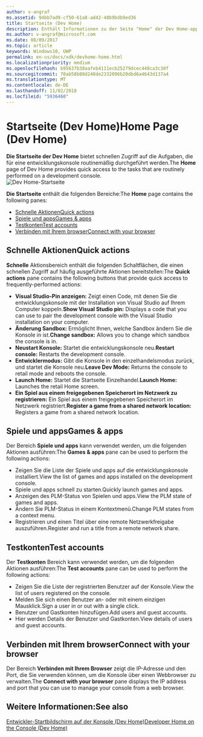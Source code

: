 ```yaml
---
author: v-angraf
ms.assetid: 94bb7ad9-cf50-61a8-ad42-48b9bdb9ed36
title: Startseite (Dev Home)
description: Enthält Informationen zu der Seite "Home" der Dev Home-app für Xbox One.
ms.author: v-angraf@microsoft.com
ms.date: 08/09/2017
ms.topic: article
keywords: Windows10, UWP
permalink: en-us/docs/xdk/devhome-home.html
ms.localizationpriority: medium
ms.openlocfilehash: b95637b38aafeb4111ecb25279dcec448ca3c30f
ms.sourcegitcommit: 70ab58b88d248de2332096b20dbd6a4643d137a4
ms.translationtype: MT
ms.contentlocale: de-DE
ms.lasthandoff: 11/02/2018
ms.locfileid: "5936460"
---
```

# <a name="home-page-dev-home"></a><span data-ttu-id="a25fd-104">Startseite (Dev Home)</span><span class="sxs-lookup"><span data-stu-id="a25fd-104">Home Page (Dev Home)</span></span>
   
  
<span data-ttu-id="a25fd-105">**Die Startseite der Dev Home** bietet schnellen Zugriff auf die Aufgaben, die für eine entwicklungskonsole routinemäßig durchgeführt werden.</span><span class="sxs-lookup"><span data-stu-id="a25fd-105">The **Home** page of Dev Home provides quick access to the tasks that are routinely performed on a development console.</span></span>   
 ![Dev Home-Startseite](images/devhome_home.png)   
  
<span data-ttu-id="a25fd-107">**Die Startseite** enthält die folgenden Bereiche:</span><span class="sxs-lookup"><span data-stu-id="a25fd-107">The **Home** page contains the following panes:</span></span>   
 
   *  [<span data-ttu-id="a25fd-108">Schnelle Aktionen</span><span class="sxs-lookup"><span data-stu-id="a25fd-108">Quick actions</span></span>](#ID4EEB)  
   *  [<span data-ttu-id="a25fd-109">Spiele und apps</span><span class="sxs-lookup"><span data-stu-id="a25fd-109">Games & apps</span></span>](#ID4EPC)  
   *  [<span data-ttu-id="a25fd-110">Testkonten</span><span class="sxs-lookup"><span data-stu-id="a25fd-110">Test accounts</span></span>](#ID4EQD)  
   *  [<span data-ttu-id="a25fd-111">Verbinden mit Ihrem browser</span><span class="sxs-lookup"><span data-stu-id="a25fd-111">Connect with your browser</span></span>](#ID4EFE)  

 
<a id="ID4EEB"></a>

   

## <a name="quick-actions"></a><span data-ttu-id="a25fd-112">Schnelle Aktionen</span><span class="sxs-lookup"><span data-stu-id="a25fd-112">Quick actions</span></span>  
   
  
<span data-ttu-id="a25fd-113">**Schnelle** Aktionsbereich enthält die folgenden Schaltflächen, die einen schnellen Zugriff auf häufig ausgeführte Aktionen bereitstellen:</span><span class="sxs-lookup"><span data-stu-id="a25fd-113">The **Quick actions** pane contains the following buttons that provide quick access to frequently-performed actions:</span></span>   
 
   *  <span data-ttu-id="a25fd-114">**Visual Studio-Pin anzeigen:** Zeigt einen Code, mit denen Sie die entwicklungskonsole mit der Installation von Visual Studio auf Ihrem Computer koppeln.</span><span class="sxs-lookup"><span data-stu-id="a25fd-114">**Show Visual Studio pin:** Displays a code that you can use to pair the development console with the Visual Studio installation on your computer.</span></span>   
   *  <span data-ttu-id="a25fd-115">**Änderung Sandbox:** Ermöglicht Ihnen, welche Sandbox ändern Sie die Konsole in ist.</span><span class="sxs-lookup"><span data-stu-id="a25fd-115">**Change sandbox:** Allows you to change which sandbox the console is in.</span></span>   
   *  <span data-ttu-id="a25fd-116">**Neustart Konsole:** Startet die entwicklungskonsole neu.</span><span class="sxs-lookup"><span data-stu-id="a25fd-116">**Restart console:** Restarts the development console.</span></span>   
   *  <span data-ttu-id="a25fd-117">**Entwicklermodus:** Gibt die Konsole in den einzelhandelsmodus zurück, und startet die Konsole neu.</span><span class="sxs-lookup"><span data-stu-id="a25fd-117">**Leave Dev Mode:** Returns the console to retail mode and reboots the console.</span></span>   
   *  <span data-ttu-id="a25fd-118">**Launch Home:** Startet die Startseite Einzelhandel.</span><span class="sxs-lookup"><span data-stu-id="a25fd-118">**Launch Home:** Launches the retail Home screen.</span></span>   
   *  <span data-ttu-id="a25fd-119">**Ein Spiel aus einem freigegebenen Speicherort im Netzwerk zu registrieren:** Ein Spiel aus einem freigegebenen Speicherort im Netzwerk registriert.</span><span class="sxs-lookup"><span data-stu-id="a25fd-119">**Register a game from a shared network location:** Registers a game from a shared network location.</span></span>   

  
<a id="ID4EPC"></a>

   

## <a name="games--apps"></a><span data-ttu-id="a25fd-120">Spiele und apps</span><span class="sxs-lookup"><span data-stu-id="a25fd-120">Games & apps</span></span>   
   
  
<span data-ttu-id="a25fd-121">Der Bereich **Spiele und apps** kann verwendet werden, um die folgenden Aktionen ausführen:</span><span class="sxs-lookup"><span data-stu-id="a25fd-121">The **Games & apps** pane can be used to perform the following actions:</span></span>   
 
   *  <span data-ttu-id="a25fd-122">Zeigen Sie die Liste der Spiele und apps auf die entwicklungskonsole installiert.</span><span class="sxs-lookup"><span data-stu-id="a25fd-122">View the list of games and apps installed on the development console.</span></span>  
   *  <span data-ttu-id="a25fd-123">Spiele und apps schnell zu starten.</span><span class="sxs-lookup"><span data-stu-id="a25fd-123">Quickly launch games and apps.</span></span>  
   *  <span data-ttu-id="a25fd-124">Anzeigen des PLM-Status von Spielen und apps.</span><span class="sxs-lookup"><span data-stu-id="a25fd-124">View the PLM state of games and apps.</span></span>  
   *  <span data-ttu-id="a25fd-125">Ändern Sie PLM-Status in einem Kontextmenü.</span><span class="sxs-lookup"><span data-stu-id="a25fd-125">Change PLM states from a context menu.</span></span>  
   *  <span data-ttu-id="a25fd-126">Registrieren und einen Titel über eine remote Netzwerkfreigabe auszuführen.</span><span class="sxs-lookup"><span data-stu-id="a25fd-126">Register and run a title from a remote network share.</span></span>

  
<a id="ID4EQD"></a>

   

## <a name="test-accounts"></a><span data-ttu-id="a25fd-127">Testkonten</span><span class="sxs-lookup"><span data-stu-id="a25fd-127">Test accounts</span></span>  
   
  
<span data-ttu-id="a25fd-128">Der **Testkonten** Bereich kann verwendet werden, um die folgenden Aktionen ausführen:</span><span class="sxs-lookup"><span data-stu-id="a25fd-128">The **Test accounts** pane can be used to perform the following actions:</span></span>   
 
   *  <span data-ttu-id="a25fd-129">Zeigen Sie die Liste der registrierten Benutzer auf der Konsole.</span><span class="sxs-lookup"><span data-stu-id="a25fd-129">View the list of users registered on the console.</span></span>  
   *  <span data-ttu-id="a25fd-130">Melden Sie sich einen Benutzer an- oder mit einem einzigen Mausklick.</span><span class="sxs-lookup"><span data-stu-id="a25fd-130">Sign a user in or out with a single click.</span></span>  
   *  <span data-ttu-id="a25fd-131">Benutzer und Gastkonten hinzufügen.</span><span class="sxs-lookup"><span data-stu-id="a25fd-131">Add users and guest accounts.</span></span>  
   *  <span data-ttu-id="a25fd-132">Hier werden Details der Benutzer und Gastkonten.</span><span class="sxs-lookup"><span data-stu-id="a25fd-132">View details of users and guest accounts.</span></span>  

  
<a id="ID4EFE"></a>

   

## <a name="connect-with-your-browser"></a><span data-ttu-id="a25fd-133">Verbinden mit Ihrem browser</span><span class="sxs-lookup"><span data-stu-id="a25fd-133">Connect with your browser</span></span>  
   
  
<span data-ttu-id="a25fd-134">Der Bereich **Verbinden mit Ihrem Browser** zeigt die IP-Adresse und den Port, die Sie verwenden können, um die Konsole über einen Webbrowser zu verwalten.</span><span class="sxs-lookup"><span data-stu-id="a25fd-134">The **Connect with your browser** pane displays the IP address and port that you can use to manage your console from a web browser.</span></span>   
  
<a id="ID4EPE"></a>

   

## <a name="see-also"></a><span data-ttu-id="a25fd-135">Weitere Informationen:</span><span class="sxs-lookup"><span data-stu-id="a25fd-135">See also</span></span>  
 [<span data-ttu-id="a25fd-136">Entwickler-Startbildschirm auf der Konsole (Dev Home)</span><span class="sxs-lookup"><span data-stu-id="a25fd-136">Developer Home on the Console (Dev Home)</span></span>](dev-home.md)

  